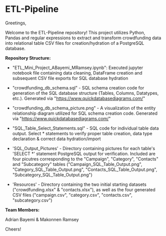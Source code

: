 # ETL-Pipeline #

Greetings,

Welcome to the ETL-Pipeline repository! This project utilizes Python, Pandas and regular expressions to extract and transform crowdfunding data into relational table CSV files for creation/hydration of a PostgreSQL database.

**Repository Structure:**

- "ETL_Mini_Project_ABayemi_MRamsey.ipynb": Executed jupyter notebook file containing data cleaning, DataFrame creation and subsequent CSV file exports for SQL database hydration
  
- "crowdfunding_db_schema.sql" - SQL schema creation code for generation of the SQL database structure (Tables, Columns, Datatypes, etc.). Generated via "https://www.quickdatabasediagrams.com/"
  
- "crowdfunding_db_schema_picture.png" - A visualization of the entity relationship diagram utilized for SQL schema creation code. Generated via "https://www.quickdatabasediagrams.com/"
  
- "SQL_Table_Select_Statements.sql" - SQL code for individual table data output. Select * statements to verify proper table creation, data type declaration & correct data hydration/import
  
- 'SQL_Output_Pictures' - Directory containing pictures for each table's 'SELECT *' statement PostgreSQL output for verification. Included are four picutres corresponding to the "Campaign", "Category", "Contacts" and "Subcategory" tables ("Campaign_SQL_Table_Output.png", "Category_SQL_Table_Output.png", "Contacts_SQL_Table_Output.png", "Subcategory_SQL_Table_Output.png")
  
- 'Resources' - Directory containing the two initial starting datasets ("crowdfunding.xlsx" & "contacts.xlsx"), as well as the four generated CSV files ("campaign.csv", "category.csv", "contacts.csv", "subcategory.csv")

**Team Members:**

Adrian Bayemi & Makonnen Ramsey

Cheers!
